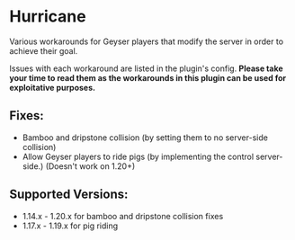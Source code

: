 # Hurricane
Various workarounds for Geyser players that modify the server in order to achieve their goal.

Issues with each workaround are listed in the plugin's config. **Please take your time to read them as the workarounds in this plugin can be used for exploitative purposes.**

## Fixes:
- Bamboo and dripstone collision (by setting them to no server-side collision)
- Allow Geyser players to ride pigs (by implementing the control server-side.) (Doesn't work on 1.20+)

## Supported Versions:
- 1.14.x - 1.20.x for bamboo and dripstone collision fixes 
- 1.17.x - 1.19.x for pig riding
